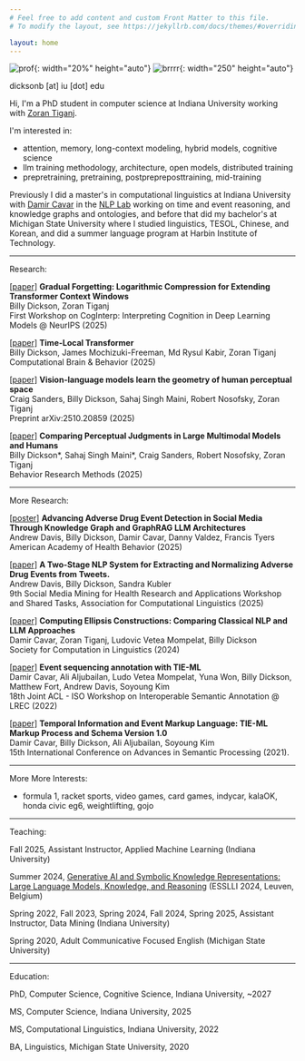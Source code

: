 ```yaml
---
# Feel free to add content and custom Front Matter to this file.
# To modify the layout, see https://jekyllrb.com/docs/themes/#overriding-theme-defaults

layout: home
---
```

![prof](../assets/images/prof2.jpg){: width="20%" height="auto"}
![brrrr](../assets/images/brrrr.jpg){: width="250" height="auto"}

dicksonb [at] iu [dot] edu

Hi, I'm a PhD student in computer science at Indiana University working with [Zoran Tiganj](https://homes.luddy.indiana.edu/ztiganj/).

I'm interested in:

 - attention, memory, long-context modeling, hybrid models, cognitive science
 - llm training methodology, architecture, open models, distributed training
 - prepretraining, pretraining, postprepreposttraining, mid-training

Previously I did a master's in computational linguistics at Indiana University with [Damir Cavar](https://damir.cavar.me/) in the [NLP Lab](https://nlp-lab.org/) working on time and event reasoning, and knowledge graphs and ontologies, and before that did my bachelor's at Michigan State University where I studied linguistics, TESOL, Chinese, and Korean, and did a summer language program at Harbin Institute of Technology.

---

Research:

[[paper]](https://arxiv.org/abs/2510.22109) **Gradual Forgetting: Logarithmic Compression for Extending Transformer Context Windows**<br>Billy Dickson, Zoran Tiganj<br> First Workshop on CogInterp: Interpreting Cognition in Deep Learning Models @ NeurIPS (2025) 

[[paper]](https://link.springer.com/article/10.1007/s42113-025-00253-9) **Time-Local Transformer**<br>Billy Dickson, James Mochizuki-Freeman, Md Rysul Kabir, Zoran Tiganj<br>Computational Brain & Behavior (2025)

[[paper]](https://arxiv.org/abs/2510.20859) **Vision-language models learn the geometry of human perceptual space**<br>Craig Sanders, Billy Dickson, Sahaj Singh Maini, Robert Nosofsky, Zoran Tiganj<br>Preprint arXiv:2510.20859 (2025)

[[paper]](https://link.springer.com/article/10.3758/s13428-025-02728-w) **Comparing Perceptual Judgments in Large Multimodal Models and Humans**<br>Billy Dickson\*, Sahaj Singh Maini\*, Craig Sanders, Robert Nosofsky, Zoran Tiganj<br>Behavior Research Methods (2025)

---

More Research:

[[poster]](../assets/ade.pdf) **Advancing Adverse Drug Event Detection in Social Media Through Knowledge Graph and GraphRAG LLM Architectures**<br>Andrew Davis, Billy Dickson, Damir Cavar, Danny Valdez, Francis Tyers<br>American Academy of Health Behavior (2025)

[[paper]](https://aclanthology.org/2024.smm4h-1.27.pdf) **A Two-Stage NLP System for Extracting and Normalizing Adverse Drug Events from Tweets.**<br>Andrew Davis, Billy Dickson, Sandra Kubler<br>9th Social Media Mining for Health Research and Applications Workshop and Shared Tasks, Association for Computational Linguistics (2025) 

[[paper]](https://openpublishing.library.umass.edu/scil/article/id/2147/) **Computing Ellipsis Constructions: Comparing Classical NLP and LLM Approaches**<br>Damir Cavar, Zoran Tiganj, Ludovic Vetea Mompelat, Billy Dickson<br>Society for Computation in Linguistics (2024)

[[paper]](https://aclanthology.org/2022.isa-1.5/) **Event sequencing annotation with TIE-ML**<br>Damir Cavar, Ali Aljubailan, Ludo Vetea Mompelat, Yuna Won, Billy Dickson, Matthew Fort, Andrew Davis, Soyoung Kim<br>18th Joint ACL - ISO Workshop on Interoperable Semantic Annotation @ LREC (2022)

[[paper]](https://www.thinkmind.org/index.php?view=article&articleid=semapro_2021_1_60_30029) **Temporal Information and Event Markup Language: TIE-ML Markup Process and Schema Version 1.0**<br>Damir Cavar, Billy Dickson, Ali Aljubailan, Soyoung Kim<br>15th International Conference on Advances in Semantic Processing (2021).

---

More More Interests:

 -  formula 1, racket sports, video games, card games, indycar, kalaOK, honda civic eg6, weightlifting, gojo 

--- 


Teaching:

Fall 2025, Assistant Instructor, Applied Machine Learning (Indiana University)

Summer 2024, [Generative AI and Symbolic Knowledge Representations: Large Language Models, Knowledge, and Reasoning](https://damir.cavar.me/ESSLLI24_LLM_KG.github.io/) (ESSLLI 2024, Leuven, Belgium)

Spring 2022, Fall 2023, Spring 2024, Fall 2024, Spring 2025, Assistant Instructor, Data Mining (Indiana University)

Spring 2020, Adult Communicative Focused English (Michigan State University)

---


Education:

PhD, Computer Science, Cognitive Science, Indiana University, ~2027


MS, Computer Science, Indiana University, 2025


MS, Computational Linguistics, Indiana University, 2022


BA, Linguistics, Michigan State University, 2020
